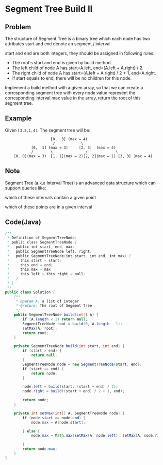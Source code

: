 # Segment Tree Build II

## Problem

The structure of Segment Tree is a binary tree which each node has two attributes start and end denote an segment / interval.

start and end are both integers, they should be assigned in following rules:

- The root's start and end is given by build method.
- The left child of node A has start=A.left, end=(A.left + A.right) / 2.
- The right child of node A has start=(A.left + A.right) / 2 + 1, end=A.right.
- if start equals to end, there will be no children for this node.

Implement a build method with a given array, so that we can create a corresponding segment tree with every node value represent the corresponding interval max value in the array, return the root of this segment tree.

## Example

Given `[3,2,1,4]`. The segment tree will be:

```
                     [0,  3] (max = 4)
                      /            \
            [0,  1] (max = 3)     [2, 3]  (max = 4)
            /        \               /             \
    [0, 0](max = 3)  [1, 1](max = 2)[2, 2](max = 1) [3, 3] (max = 4)
```

## Note

Segment Tree (a.k.a Interval Tree) is an advanced data structure which can support queries like:

which of these intervals contain a given point

which of these points are in a given interval

## Code(Java)

```java
/**
 * Definition of SegmentTreeNode:
 * public class SegmentTreeNode {
 *   public int start, end, max;
 *   public SegmentTreeNode left, right;
 *   public SegmentTreeNode(int start, int end, int max) {
 *     this.start = start;
 *     this.end = end;
 *     this.max = max
 *     this.left = this.right = null;
 *   }
 * }
 */
public class Solution {
    /**
     * @param A: a list of integer
     * @return: The root of Segment Tree
     */
    public SegmentTreeNode build(int[] A) {
        if (A.length < 1) return null;
        SegmentTreeNode root = build(0, A.length - 1);
        setMax(A, root);
        return root;
    }

    private SegmentTreeNode build(int start, int end) {
        if (start > end) {
            return null;
        }
        SegmentTreeNode node = new SegmentTreeNode(start, end);
        if (start == end) {
            return node;
        }

        node.left = build(start, (start + end) / 2);
        node.right = build((start + end) / 2 + 1, end);

        return node;
    }

    private int setMax(int[] A, SegmentTreeNode node) {
        if (node.start == node.end) {
            node.max = A[node.start];

        } else {
            node.max = Math.max(setMax(A, node.left), setMax(A, node.right));

        }
        return node.max;
    }
}
```
